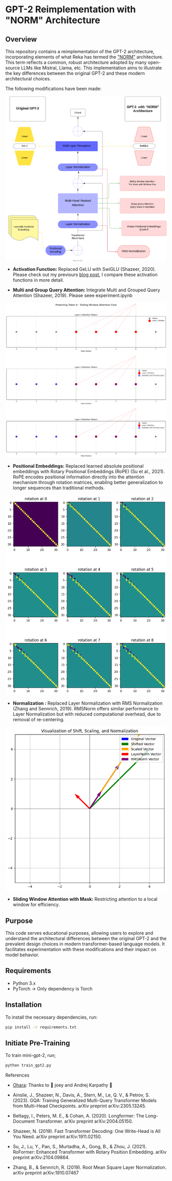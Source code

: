 # GPT-2 Reimplementation with "NORM" Architecture

## Overview

This repository contains a reimplementation of the GPT-2 architecture, incorporating elements of what Reka has termed the ["NORM"](https://publications.reka.ai/reka-core-tech-report.pdf) architecture. This term reflects a common, robust architecture adopted by many open-source LLMs like Mistral, Llama, etc. This implementation aims to illustrate the key differences between the original GPT-2 and these modern architectural choices.

The following modifications have been made:

![GPT-2 with NORM Architecture](assets/gpt-2%20archiecture.png)

- **Activation Function:**  Replaced GeLU with SwiGLU (Shazeer, 2020). Please check out my previours [blog post](https://motsepe-jr.github.io/blogs/gelu/), I compare these activation functions in more detail.

- **Multi and Group Query Attention:** Integrate Multi and Grouped Query Attention (Shazeer, 2019). Please seee experiment.ipynb

![Group Query Attention](assets/group.png)

- **Positional Embeddings:**  Replaced learned absolute positional embeddings with Rotary Positional Embeddings (RoPE) (Su et al., 2021). RoPE encodes positional information directly into the attention mechanism through rotation matrices, enabling better generalization to longer sequences than traditional methods. 

![RMS Layer: Rotations](assets/rotation.png)

- **Normalization :**  Replaced Layer Normalization with RMS Normalization (Zhang and Sennrich, 2019). RMSNorm offers similar performance to Layer Normalization but with reduced computational overhead, due to removal of re-centering.

![RMS Layer: Rotations](assets/layer_norm.png)

- **Sliding Window Attention with Mask:** Restricting attention to a local window for efficiency.


## Purpose

This code serves educational purposes, allowing users to explore and understand the architectural differences between the original GPT-2 and the prevalent design choices in modern transformer-based language models. It facilitates experimentation with these modifications and their impact on model behavior.

## Requirements

- Python 3.x
- PyTorch -> Only dependency is Torch


## Installation 

To install the necessary dependencies, run:

```bash
pip install -r requirements.txt
```

## Initiate Pre-Training 

To train mini-gpt-2, run;

```bash
python train_gpt2.py
```

References
- [Ohara](https://github.com/joey00072/ohara/blob/master/ohara/swa.py): Thanks to  🖤 joey and Andrej Karpathy 🖤

- Ainslie, J., Shazeer, N., Davis, A., Stern, M., Le, Q. V., & Petrov, S. (2023). GQA: Training Generalized Multi-Query Transformer Models from Multi-Head Checkpoints. arXiv preprint arXiv:2305.13245.

- Beltagy, I., Peters, M. E., & Cohan, A. (2020). Longformer: The Long-Document Transformer. arXiv preprint arXiv:2004.05150.

- Shazeer, N. (2019). Fast Transformer Decoding: One Write-Head is All You Need. arXiv preprint arXiv:1911.02150.

- Su, J., Lu, Y., Pan, S., Murtadha, A., Gong, B., & Zhou, J. (2021). RoFormer: Enhanced Transformer with Rotary Position Embedding. arXiv preprint arXiv:2104.09864.

- Zhang, B., & Sennrich, R. (2019). Root Mean Square Layer Normalization. arXiv preprint arXiv:1910.07467

